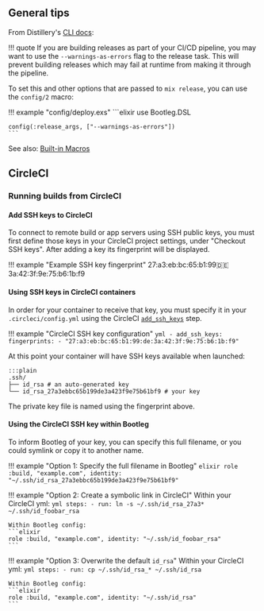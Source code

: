 ## General tips

From Distillery's [CLI docs](https://hexdocs.pm/distillery/tooling/cli.html):

!!! quote
    If you are building releases as part of your CI/CD pipeline, you may want to use the `--warnings-as-errors` flag to the release task. This will prevent building releases which may fail at runtime from making it through the pipeline.

To set this and other options that are passed to `mix release`, you can use the `config/2` macro:

!!! example "config/deploy.exs"
    ```elixir
    use Bootleg.DSL

    config(:release_args, ["--warnings-as-errors"])
    ```

See also: [Built-in Macros](/reference/macros.md#config)

## CircleCI

### Running builds from CircleCI

#### Add SSH keys to CircleCI

To connect to remote build or app servers using SSH public keys, you must first
define those keys in your CircleCI project settings, under "Checkout SSH keys".
After adding a key its fingerprint will be displayed.

!!! example "Example SSH key fingerprint"
    27:a3:eb:bc:65:b1:99:de:3a:42:3f:9e:75:b6:1b:f9

#### Using SSH keys in CircleCI containers

In order for your container to receive that key, you must specify it in your
`.circleci/config.yml` using the CircleCI
[`add_ssh_keys`](https://circleci.com/docs/2.0/configuration-reference/#add_ssh_keys)
step.

!!! example "CircleCI SSH key configuration"
    ```yml
    - add_ssh_keys:
         fingerprints:
           - "27:a3:eb:bc:65:b1:99:de:3a:42:3f:9e:75:b6:1b:f9"
    ```

At this point your container will have SSH keys available when launched:

    :::plain
    .ssh/
    ├── id_rsa # an auto-generated key
    └── id_rsa_27a3ebbc65b199de3a423f9e75b61bf9 # your key

The private key file is named using the fingerprint above.

#### Using the CircleCI SSH key within Bootleg

To inform Bootleg of your key, you can specify this full filename, or you could symlink or copy it to another name.

!!! example "Option 1: Specify the full filename in Bootleg"
    ```elixir
    role :build, "example.com", identity: "~/.ssh/id_rsa_27a3ebbc65b199de3a423f9e75b61bf9"
    ```

!!! example "Option 2: Create a symbolic link in CircleCI"
    Within your CircleCI yml:
    ```yml
    steps:
      - run: ln -s ~/.ssh/id_rsa_27a3* ~/.ssh/id_foobar_rsa
    ```

    Within Bootleg config:
    ```elixir
    role :build, "example.com", identity: "~/.ssh/id_foobar_rsa"
    ```

!!! example "Option 3: Overwrite the default `id_rsa`"
    Within your CircleCI yml:
    ```yml
    steps:
      - run: cp ~/.ssh/id_rsa_* ~/.ssh/id_rsa
    ```

    Within Bootleg config:
    ```elixir
    role :build, "example.com", identity: "~/.ssh/id_rsa"
    ```
